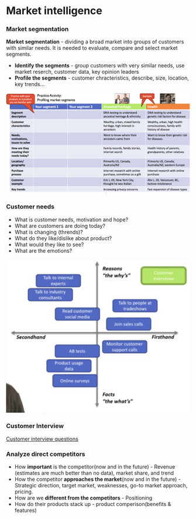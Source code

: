# Market intelligence

### **Market segmentation**

**Market segmentation** - dividing a broad market into groups of customers with similar needs. It is needed to evaluate, compare and select market segments.

* **Identify the segments** - group customers with very similar needs, use market reserch, customer data, key opinion leaders
* **Profile the segments** - customer chracteristics, describe, size, location, key trends...

![](<../../../.gitbook/assets/image (9) (1).png>)

### Customer needs

* What is customer needs, motivation and hope?
* What are customers are doing today?
* What is changing (thrends)?
* What do they like/dislike about product?
* What would they like to see?
* What are the emotions?

![](<../../../.gitbook/assets/image (10) (1).png>)

### Customer Interview

[Customer interview questions](../customer-development.md#customer-interview-questions)

### Analyze direct competitors

* How **important** is the competitor(now and in the future) - Revenue (estimates are much better than no data), market share, and trend
* How the competitor **approaches the market**(now and in the future) - Strategic direction, target market, weaknesses, go-to market approach, pricing.
* How are we **different from the competitors** - Positioning
* How do their products stack up - product comperison(benefits & features)
